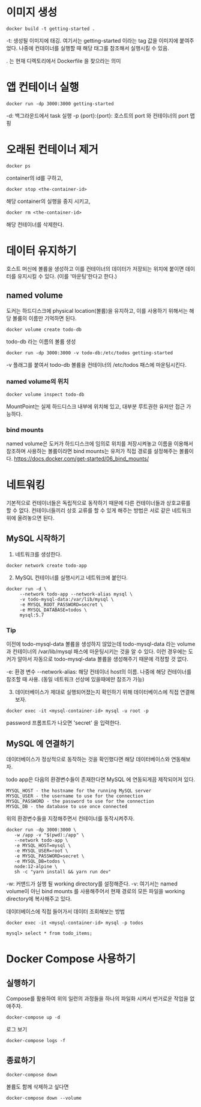 # 이미지 생성
```
docker build -t getting-started .
```

-t: 생성될 이미지에 태깅. 여기서는 getting-started 이라는 tag 값을 이미지에 붙여주었다. 
나중에 컨테이너를 실행할 때 해당 태그를 참조해서 실행시킬 수 있음. 

. 는 현재 디렉토리에서 Dockerfile 을 찾으라는 의미

# 앱 컨테이너 실행

```
docker run -dp 3000:3000 getting-started
```

-d: 백그라운드에서 task 실행
-p {port}:{port}: 호스트의 port 와 컨테이너의 port 맵핑

# 오래된 컨테이너 제거
```
docker ps
```
container의 id를 구하고,
```
docker stop <the-container-id>
```
해당 container의 실행을 중지 시키고,
```
docker rm <the-container-id>
```
해당 컨테이너를 삭제한다. 

# 데이터 유지하기
호스트 머신에 볼륨을 생성하고 이를 컨테이너의 데이터가 저장되는 위치에 붙이면 데이터를 유지시킬 수 있다. (이를 '마운팅'한다고 한다.)

## named volume
도커는 하드디스크에 physical location(볼륨)을 유지하고, 이를 사용하기 위해서는 해당 볼륨의 이름만 기억하면 된다. 

```
docker volume create todo-db
```
todo-db 라는 이름의 볼륨 생성

```
docker run -dp 3000:3000 -v todo-db:/etc/todos getting-started
```
-v 플래그를 붙여서 todo-db 볼륨을 컨테이너의 /etc/todos 패스에 마운팅시킨다. 

### named volume의 위치
```
docker volume inspect todo-db
```
MountPoint는 실제 하드디스크 내부에 위치해 있고, 대부분 루트권한 유저만 접근 가능하다.

### bind mounts
named volume은 도커가 하드디스크에 임의로 위치를 저장시켜놓고 이름을 이용해서 참조하며 사용하는 볼륨이라면 bind mounts는 유저가 직접 경로를 설정해주는 볼륨이다. 
https://docs.docker.com/get-started/06_bind_mounts/

# 네트워킹
기본적으로 컨테이너들은 독립적으로 동작하기 때문에 다른 컨테이너들과 상호교류를 할 수 없다. 컨테이너들끼리 상호 교류를 할 수 있게 해주는 방법은
서로 같은 네트워크 위에 올려놓으면 된다. 

## MySQL 시작하기

1. 네트워크를 생성한다. 
```
docker network create todo-app
```
2. MySQL 컨테이너를 실행시키고 네트워크에 붙인다. 
```
docker run -d \
     --network todo-app --network-alias mysql \
     -v todo-mysql-data:/var/lib/mysql \
     -e MYSQL_ROOT_PASSWORD=secret \
     -e MYSQL_DATABASE=todos \
     mysql:5.7
```
### Tip
이전에 todo-mysql-data 볼륨을 생성하지 않았는데 todo-mysql-data 라는 volume과 컨테이너의 /var/lib/mysql 패스에 마운팅시키는 것을 알 수 있다. 
이런 경우에는 도커가 알아서 자동으로 todo-mysql-data 볼륨을 생성해주기 때문에 걱정할 것 없다.

-e: 환경 변수
--network-alias: 해당 컨테이너 host의 이름. 나중에 해당 컨테이너를 참조할 때 사용. (동일 네트워크 선상에 있을때에만 참조가 가능)

3. 데이터베이스가 제대로 실행되어졌는지 확인하기 위해 데이터베이스에 직접 연결해보자.
```
docker exec -it <mysql-container-id> mysql -u root -p
```
password 프롬프트가 나오면 'secret' 을 입력한다. 

## MySQL 에 연결하기
데이터베이스가 정상적으로 동작하는 것을 확인했다면 해당 데이터베이스와 연동해보자. 

todo app은 다음의 환경변수들이 존재한다면 MySQL 에 연동되게끔 제작되어져 있다. 
```
MYSQL_HOST - the hostname for the running MySQL server
MYSQL_USER - the username to use for the connection
MYSQL_PASSWORD - the password to use for the connection
MYSQL_DB - the database to use once connected
```

위의 환경변수들을 지정해주면서 컨테이너를 동작시켜주자. 
```
docker run -dp 3000:3000 \
   -w /app -v "$(pwd):/app" \
   --network todo-app \
   -e MYSQL_HOST=mysql \
   -e MYSQL_USER=root \
   -e MYSQL_PASSWORD=secret \
   -e MYSQL_DB=todos \
   node:12-alpine \
   sh -c "yarn install && yarn run dev"
```
-w: 커맨드가 실행 될 working directory를 설정해준다. 
-v: 여기서는 named volume이 아닌 bind mounts 를 사용해주어서 현재 경로의 모든 파일을 working directory에 복사해주고 있다. 

데이터베이스에 직접 들어가서 데이터 조회해보는 방법
```
docker exec -it <mysql-container-id> mysql -p todos
```

```
mysql> select * from todo_items;

```

# Docker Compose 사용하기 

## 실행하기
Compose를 활용하여 위의 일련의 과정들을 하나의 파일화 시켜서 번거로운 작업을 없애주자. 
```
docker-compose up -d
```

로그 보기
```
docker-compose logs -f
```
## 종료하기
```
docker-compose down
```
볼륨도 함께 삭제하고 싶다면
```
docker-compose down --volume
```